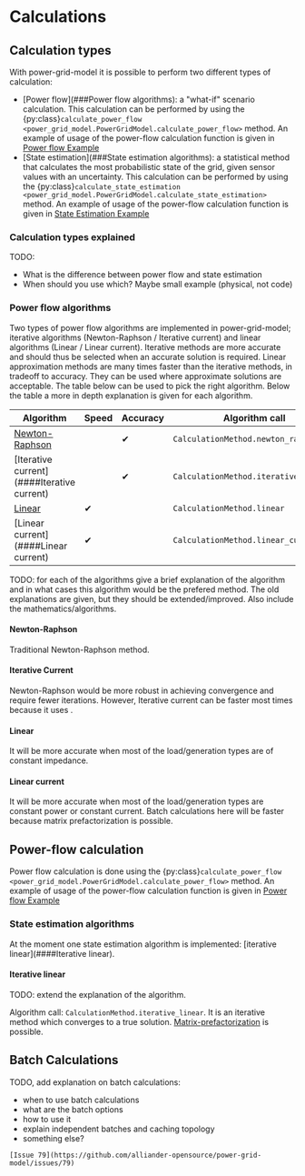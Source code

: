 <!--
SPDX-FileCopyrightText: 2022 Contributors to the Power Grid Model project <dynamic.grid.calculation@alliander.com>

SPDX-License-Identifier: MPL-2.0
-->

# Calculations

## Calculation types
With power-grid-model it is possible to perform two different types of calculation:
- [Power flow](###Power flow algorithms): a "what-if" scenario calculation. This calculation can be performed by using the {py:class}`calculate_power_flow <power_grid_model.PowerGridModel.calculate_power_flow>` method. An example of usage of the power-flow calculation function is given in [Power flow Example](ex_power_flow)
- [State estimation](###State estimation algorithms): a statistical method that calculates the most probabilistic state of the grid, given sensor values with an uncertainty. This calculation can be performed by using the {py:class}`calculate_state_estimation <power_grid_model.PowerGridModel.calculate_state_estimation>` method. An example of usage of the power-flow calculation function is given in [State Estimation Example](ex_state_est)

### Calculation types explained
TODO: 
- What is the difference between power flow and state estimation
- When should you use which? Maybe small example (physical, not code)

### Power flow algorithms
Two types of power flow algorithms are implemented in power-grid-model; iterative algorithms (Newton-Raphson / Iterative current) and linear algorithms (Linear / Linear current).
Iterative methods are more accurate and should thus be selected when an accurate solution is required. Linear approximation methods are many times faster than the iterative methods, in tradeoff to accuracy. 
They can be used where approximate solutions are acceptable. The table below can be used to pick the right algorithm. Below the table a more in depth explanation is given for each algorithm.

| Algorithm                                  | Speed    | Accuracy | Algorithm call                        |
|--------------------------------------------|----------|----------|---------------------------------------|
| [Newton-Raphson](####Newton-Raphson)       |          | &#10004; | `CalculationMethod.newton_raphson`    |
| [Iterative current](####Iterative current) |          | &#10004; | `CalculationMethod.iterative_current` | 
| [Linear](####Linear)                       | &#10004; |          | `CalculationMethod.linear`            | 
| [Linear current](####Linear current)       | &#10004; |          | `CalculationMethod.linear_current`    |

TODO: for each of the algorithms give a brief explanation of the algorithm and in what cases this algorithm would be the prefered method. The old explanations are given, but they should be extended/improved.
Also include the mathematics/algorithms.

#### Newton-Raphson
Traditional Newton-Raphson method.

#### Iterative Current
Newton-Raphson would be more robust in achieving convergence and require fewer iterations. However, Iterative current can be faster most times because it uses .

#### Linear
It will be more accurate when most of the load/generation types are of constant impedance.

#### Linear current
It will be more accurate when most of the load/generation types are constant power or constant current. Batch calculations here will be faster because matrix prefactorization is possible.

## Power-flow calculation

Power flow calculation is done using the {py:class}`calculate_power_flow <power_grid_model.PowerGridModel.calculate_power_flow>` method. An example of usage of the power-flow calculation function is given in [Power flow Example](ex_power_flow)


### State estimation algorithms
At the moment one state estimation algorithm is implemented: [iterative linear](####Iterative linear).

#### Iterative linear

TODO: extend the explanation of the algorithm.

Algorithm call: `CalculationMethod.iterative_linear`. It is an iterative method which converges to a true
  solution. [Matrix-prefactorization](./performance-guide.md#matrix-prefactorization) is possible.

## Batch Calculations

TODO, add explanation on batch calculations:
- when to use batch calculations
- what are the batch options
- how to use it
- explain independent batches and caching topology
- something else?


```{warning}
[Issue 79](https://github.com/alliander-opensource/power-grid-model/issues/79)
```

